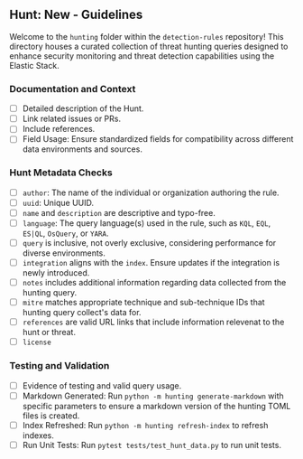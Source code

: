 ## Hunt: New - Guidelines

Welcome to the `hunting` folder within the `detection-rules` repository! This directory houses a curated collection of threat hunting queries designed to enhance security monitoring and threat detection capabilities using the Elastic Stack.

### Documentation and Context

- [ ] Detailed description of the Hunt.
- [ ] Link related issues or PRs.
- [ ] Include references.
- [ ] Field Usage: Ensure standardized fields for compatibility across different data environments and sources.

### Hunt Metadata Checks

- [ ] `author`: The name of the individual or organization authoring the rule.
- [ ] `uuid`: Unique UUID.
- [ ] `name` and `description` are descriptive and typo-free.
- [ ] `language`: The query language(s) used in the rule, such as `KQL`, `EQL`, `ES|QL`, `OsQuery`, or `YARA`.
- [ ] `query` is inclusive, not overly exclusive, considering performance for diverse environments.
- [ ] `integration` aligns with the `index`. Ensure updates if the integration is newly introduced.
- [ ] `notes` includes additional information regarding data collected from the hunting query.
- [ ] `mitre` matches appropriate technique and sub-technique IDs that hunting query collect's data for.
- [ ] `references` are valid URL links that include information relevenat to the hunt or threat.
- [ ] `license`

### Testing and Validation

- [ ] Evidence of testing and valid query usage.
- [ ] Markdown Generated: Run `python -m hunting generate-markdown` with specific parameters to ensure a markdown version of the hunting TOML files is created.
- [ ] Index Refreshed: Run `python -m hunting refresh-index` to refresh indexes.
- [ ] Run Unit Tests: Run `pytest tests/test_hunt_data.py` to run unit tests.
